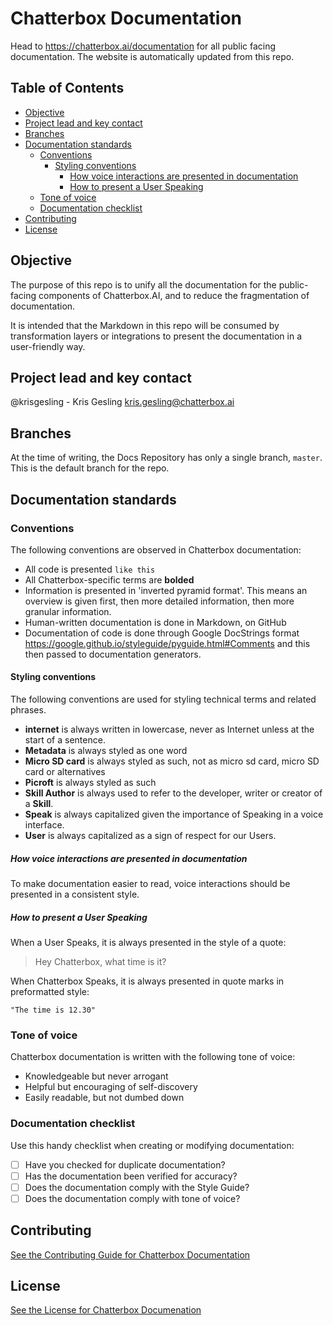
Chatterbox Documentation
==========

Head to https://chatterbox.ai/documentation for all public facing documentation.
The website is automatically updated from this repo.

## Table of Contents
- [Objective](#objective)
- [Project lead and key contact](#project-lead-and-key-contact)
- [Branches](#branches)
- [Documentation standards](#documentation-standards)
  * [Conventions](#conventions)
    + [Styling conventions](#styling-conventions)
      - [How voice interactions are presented in documentation](#how-voice-interactions-are-presented-in-documentation)
      - [How to present a User Speaking](#how-to-present-a-user-speaking)
  * [Tone of voice](#tone-of-voice)
  * [Documentation checklist](#documentation-checklist)
- [Contributing](#contributing)
- [License](#license)

## Objective
The purpose of this repo is to unify all the documentation for the public-facing components of Chatterbox.AI, and to reduce the fragmentation of documentation.

It is intended that the Markdown in this repo will be consumed by transformation layers or integrations to present the documentation in a user-friendly way.

## Project lead and key contact

@krisgesling - Kris Gesling [kris.gesling@chatterbox.ai](mailto:kris.gesling@chatterbox.ai)

## Branches

At the time of writing, the Docs Repository has only a single branch, `master`. This is the default branch for the repo.

## Documentation standards

### Conventions

The following conventions are observed in Chatterbox documentation:

* All code is presented `like this`
* All Chatterbox-specific terms are **bolded**
* Information is presented in 'inverted pyramid format'. This means an overview is given first, then more detailed information, then more granular information.
* Human-written documentation is done in Markdown, on GitHub
* Documentation of code is done through Google DocStrings format https://google.github.io/styleguide/pyguide.html#Comments and this then passed to documentation generators.


#### Styling conventions

The following conventions are used for styling technical terms and related phrases.

* **internet** is always written in lowercase, never as Internet unless at the start of a sentence.
* **Metadata** is always styled as one word
* **Micro SD card** is always styled as such, not as micro sd card, micro SD card or alternatives
* **Picroft** is always styled as such
* **Skill Author** is always used to refer to the developer, writer or creator of a **Skill**.
* **Speak** is always capitalized given the importance of Speaking in a voice interface.
* **User** is always capitalized as a sign of respect for our Users.

##### How voice interactions are presented in documentation

To make documentation easier to read, voice interactions should be presented in a consistent style.

##### How to present a User Speaking

When a User Speaks, it is always presented in the style of a quote:

> Hey Chatterbox, what time is it?

When Chatterbox Speaks, it is always presented in quote marks in preformatted style:

`"The time is 12.30"`

### Tone of voice

Chatterbox documentation is written with the following tone of voice:

* Knowledgeable but never arrogant
* Helpful but encouraging of self-discovery
* Easily readable, but not dumbed down

### Documentation checklist

Use this handy checklist when creating or modifying documentation:

- [ ] Have you checked for duplicate documentation?
- [ ] Has the documentation been verified for accuracy?
- [ ] Does the documentation comply with the Style Guide?
- [ ] Does the documentation comply with tone of voice?

## Contributing
[See the Contributing Guide for Chatterbox Documentation](CONTRIBUTING.md)

## License
[See the License for Chatterbox Documenation](LICENSE.md)
